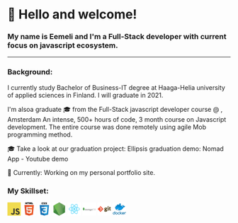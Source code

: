 # 👋 Hello and welcome!
### My name is Eemeli and I'm a Full-Stack developer with current focus on javascript ecosystem.
---
### Background:

I currently study Bachelor of Business-IT degree at Haaga-Helia university of applied sciences in Finland. I will graduate in 2021.

I'm alsoa graduate 🎓 from the Full-Stack javascript developer course @ </Salt>, Amsterdam
An intense, 500+ hours of code, 3 month course on Javascript development. The entire course was done remotely using agile Mob programming method.

🎓 Take a look at our graduation project:
</Salt> Ellipsis graduation demo: Nomad App - Youtube demo

🔭 Currently: Working on my personal portfolio site.

### My Skillset:
<p float="left">
  <img src="https://raw.githubusercontent.com/github/explore/80688e429a7d4ef2fca1e82350fe8e3517d3494d/topics/javascript/javascript.png" width="30px" alt="Javascript">

  <img src="https://raw.githubusercontent.com/github/explore/80688e429a7d4ef2fca1e82350fe8e3517d3494d/topics/html/html.png" width="30px" alt="html5">

  <img src="https://raw.githubusercontent.com/github/explore/80688e429a7d4ef2fca1e82350fe8e3517d3494d/topics/css/css.png" width="30px" alt="css3">

  <img src="https://raw.githubusercontent.com/github/explore/80688e429a7d4ef2fca1e82350fe8e3517d3494d/topics/nodejs/nodejs.png" width="30px" alt="nodeJS">

  <img src="https://raw.githubusercontent.com/github/explore/80688e429a7d4ef2fca1e82350fe8e3517d3494d/topics/react/react.png" width="30px" alt="React">

  <img src="https://raw.githubusercontent.com/github/explore/80688e429a7d4ef2fca1e82350fe8e3517d3494d/topics/mongodb/mongodb.png" width="30px" alt="MongoDB">

  <img src="https://raw.githubusercontent.com/github/explore/80688e429a7d4ef2fca1e82350fe8e3517d3494d/topics/git/git.png" width="30px" alt="Git">

  <img src="https://raw.githubusercontent.com/github/explore/80688e429a7d4ef2fca1e82350fe8e3517d3494d/topics/docker/docker.png" width="30px" alt="docker">
 </p>
